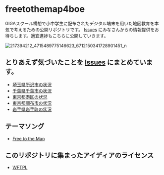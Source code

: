 # freetothemap4boe
GIGAスクール構想で小中学生に配布されたデジタル端末を用いた地図教育を本気で考えるための公開リポジトリです。
[Issues](https://github.com/furuhashilab/freetothemap4boe/issues) にみなさんからの情報提供をお待ちします。適宜進捗もこちらに公開していきます。

![217394212_4715489775146623_6712150341728901451_n](https://user-images.githubusercontent.com/416977/126885315-e8efdbf5-1016-42bd-ac66-f3446f002102.jpg)


## とりあえず気づいたことを [Issues](https://github.com/furuhashilab/freetothemap4boe/issues) にまとめています。
* [埼玉県所沢市の状況](https://github.com/furuhashilab/freetothemap4boe/labels/%E6%89%80%E6%B2%A2%E5%B8%82)
* [千葉県千葉市の状況](https://github.com/furuhashilab/freetothemap4boe/issues/6)
* [東京都港区の状況](https://github.com/furuhashilab/freetothemap4boe/issues/8)
* [東京都調布市の状況](https://github.com/furuhashilab/freetothemap4boe/labels/%E8%AA%BF%E5%B8%83%E5%B8%82)
* [岩手県岩手町の状況](https://github.com/furuhashilab/freetothemap4boe/labels/%E5%B2%A9%E6%89%8B%E7%94%BA)

## テーマソング
* [Free to the Map](https://github.com/osmfj/sotm2012tokyo)


## このリポジトリに集まったアイディアのライセンス
* [WFTPL](https://github.com/furuhashilab/freetothemap4boe/blob/main/LICENSE)

